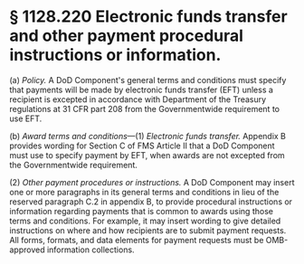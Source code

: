 # § 1128.220   Electronic funds transfer and other payment procedural instructions or information.

(a) *Policy.* A DoD Component's general terms and conditions must specify that payments will be made by electronic funds transfer (EFT) unless a recipient is excepted in accordance with Department of the Treasury regulations at 31 CFR part 208 from the Governmentwide requirement to use EFT.


(b) *Award terms and conditions*—(1) *Electronic funds transfer.* Appendix B provides wording for Section C of FMS Article II that a DoD Component must use to specify payment by EFT, when awards are not excepted from the Governmentwide requirement.


(2) *Other payment procedures or instructions.* A DoD Component may insert one or more paragraphs in its general terms and conditions in lieu of the reserved paragraph C.2 in appendix B, to provide procedural instructions or information regarding payments that is common to awards using those terms and conditions. For example, it may insert wording to give detailed instructions on where and how recipients are to submit payment requests. All forms, formats, and data elements for payment requests must be OMB-approved information collections.




